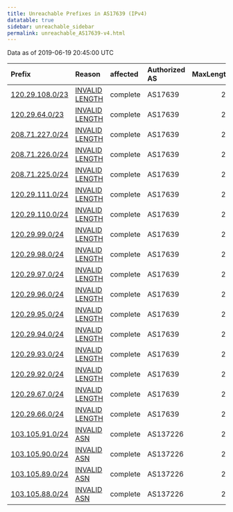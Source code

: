 ```yaml
---
title: Unreachable Prefixes in AS17639 (IPv4)
datatable: true
sidebar: unreachable_sidebar
permalink: unreachable_AS17639-v4.html
---
```


Data as of 2019-06-19 20:45:00 UTC


<div class="datatable-begin"></div>

| Prefix                                                   | Reason                                                                                                    | affected   | Authorized AS   |   MaxLength | Anchor                                       |   unreachable /24s |
|:---------------------------------------------------------|:----------------------------------------------------------------------------------------------------------|:-----------|:----------------|------------:|:---------------------------------------------|-------------------:|
| [120.29.108.0/23](https://stat.ripe.net/120.29.108.0/23) | [INVALID LENGTH](https://rpki-validator.ripe.net/announcement-preview?asn=AS17639&prefix=120.29.108.0/23) | complete   | AS17639         |          22 | [APNIC](unreachable_APNIC_RPKI_Root-v4.html) |                  2 |
| [120.29.64.0/23](https://stat.ripe.net/120.29.64.0/23)   | [INVALID LENGTH](https://rpki-validator.ripe.net/announcement-preview?asn=AS17639&prefix=120.29.64.0/23)  | complete   | AS17639         |          22 | [APNIC](unreachable_APNIC_RPKI_Root-v4.html) |                  2 |
| [208.71.227.0/24](https://stat.ripe.net/208.71.227.0/24) | [INVALID LENGTH](https://rpki-validator.ripe.net/announcement-preview?asn=AS17639&prefix=208.71.227.0/24) | complete   | AS17639         |          22 | [APNIC](unreachable_APNIC_RPKI_Root-v4.html) |                  1 |
| [208.71.226.0/24](https://stat.ripe.net/208.71.226.0/24) | [INVALID LENGTH](https://rpki-validator.ripe.net/announcement-preview?asn=AS17639&prefix=208.71.226.0/24) | complete   | AS17639         |          22 | [APNIC](unreachable_APNIC_RPKI_Root-v4.html) |                  1 |
| [208.71.225.0/24](https://stat.ripe.net/208.71.225.0/24) | [INVALID LENGTH](https://rpki-validator.ripe.net/announcement-preview?asn=AS17639&prefix=208.71.225.0/24) | complete   | AS17639         |          22 | [APNIC](unreachable_APNIC_RPKI_Root-v4.html) |                  1 |
| [120.29.111.0/24](https://stat.ripe.net/120.29.111.0/24) | [INVALID LENGTH](https://rpki-validator.ripe.net/announcement-preview?asn=AS17639&prefix=120.29.111.0/24) | complete   | AS17639         |          22 | [APNIC](unreachable_APNIC_RPKI_Root-v4.html) |                  1 |
| [120.29.110.0/24](https://stat.ripe.net/120.29.110.0/24) | [INVALID LENGTH](https://rpki-validator.ripe.net/announcement-preview?asn=AS17639&prefix=120.29.110.0/24) | complete   | AS17639         |          22 | [APNIC](unreachable_APNIC_RPKI_Root-v4.html) |                  1 |
| [120.29.99.0/24](https://stat.ripe.net/120.29.99.0/24)   | [INVALID LENGTH](https://rpki-validator.ripe.net/announcement-preview?asn=AS17639&prefix=120.29.99.0/24)  | complete   | AS17639         |          22 | [APNIC](unreachable_APNIC_RPKI_Root-v4.html) |                  1 |
| [120.29.98.0/24](https://stat.ripe.net/120.29.98.0/24)   | [INVALID LENGTH](https://rpki-validator.ripe.net/announcement-preview?asn=AS17639&prefix=120.29.98.0/24)  | complete   | AS17639         |          22 | [APNIC](unreachable_APNIC_RPKI_Root-v4.html) |                  1 |
| [120.29.97.0/24](https://stat.ripe.net/120.29.97.0/24)   | [INVALID LENGTH](https://rpki-validator.ripe.net/announcement-preview?asn=AS17639&prefix=120.29.97.0/24)  | complete   | AS17639         |          22 | [APNIC](unreachable_APNIC_RPKI_Root-v4.html) |                  1 |
| [120.29.96.0/24](https://stat.ripe.net/120.29.96.0/24)   | [INVALID LENGTH](https://rpki-validator.ripe.net/announcement-preview?asn=AS17639&prefix=120.29.96.0/24)  | complete   | AS17639         |          22 | [APNIC](unreachable_APNIC_RPKI_Root-v4.html) |                  1 |
| [120.29.95.0/24](https://stat.ripe.net/120.29.95.0/24)   | [INVALID LENGTH](https://rpki-validator.ripe.net/announcement-preview?asn=AS17639&prefix=120.29.95.0/24)  | complete   | AS17639         |          22 | [APNIC](unreachable_APNIC_RPKI_Root-v4.html) |                  1 |
| [120.29.94.0/24](https://stat.ripe.net/120.29.94.0/24)   | [INVALID LENGTH](https://rpki-validator.ripe.net/announcement-preview?asn=AS17639&prefix=120.29.94.0/24)  | complete   | AS17639         |          22 | [APNIC](unreachable_APNIC_RPKI_Root-v4.html) |                  1 |
| [120.29.93.0/24](https://stat.ripe.net/120.29.93.0/24)   | [INVALID LENGTH](https://rpki-validator.ripe.net/announcement-preview?asn=AS17639&prefix=120.29.93.0/24)  | complete   | AS17639         |          22 | [APNIC](unreachable_APNIC_RPKI_Root-v4.html) |                  1 |
| [120.29.92.0/24](https://stat.ripe.net/120.29.92.0/24)   | [INVALID LENGTH](https://rpki-validator.ripe.net/announcement-preview?asn=AS17639&prefix=120.29.92.0/24)  | complete   | AS17639         |          22 | [APNIC](unreachable_APNIC_RPKI_Root-v4.html) |                  1 |
| [120.29.67.0/24](https://stat.ripe.net/120.29.67.0/24)   | [INVALID LENGTH](https://rpki-validator.ripe.net/announcement-preview?asn=AS17639&prefix=120.29.67.0/24)  | complete   | AS17639         |          22 | [APNIC](unreachable_APNIC_RPKI_Root-v4.html) |                  1 |
| [120.29.66.0/24](https://stat.ripe.net/120.29.66.0/24)   | [INVALID LENGTH](https://rpki-validator.ripe.net/announcement-preview?asn=AS17639&prefix=120.29.66.0/24)  | complete   | AS17639         |          22 | [APNIC](unreachable_APNIC_RPKI_Root-v4.html) |                  1 |
| [103.105.91.0/24](https://stat.ripe.net/103.105.91.0/24) | [INVALID ASN](https://rpki-validator.ripe.net/announcement-preview?asn=AS17639&prefix=103.105.91.0/24)    | complete   | AS137226        |          24 | [APNIC](unreachable_APNIC_RPKI_Root-v4.html) |                  1 |
| [103.105.90.0/24](https://stat.ripe.net/103.105.90.0/24) | [INVALID ASN](https://rpki-validator.ripe.net/announcement-preview?asn=AS17639&prefix=103.105.90.0/24)    | complete   | AS137226        |          24 | [APNIC](unreachable_APNIC_RPKI_Root-v4.html) |                  1 |
| [103.105.89.0/24](https://stat.ripe.net/103.105.89.0/24) | [INVALID ASN](https://rpki-validator.ripe.net/announcement-preview?asn=AS17639&prefix=103.105.89.0/24)    | complete   | AS137226        |          24 | [APNIC](unreachable_APNIC_RPKI_Root-v4.html) |                  1 |
| [103.105.88.0/24](https://stat.ripe.net/103.105.88.0/24) | [INVALID ASN](https://rpki-validator.ripe.net/announcement-preview?asn=AS17639&prefix=103.105.88.0/24)    | complete   | AS137226        |          24 | [APNIC](unreachable_APNIC_RPKI_Root-v4.html) |                  1 |

<div class="datatable-end"></div>